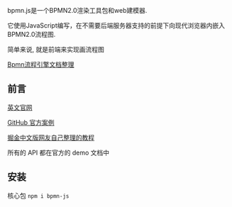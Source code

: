 bpmn.js是一个BPMN2.0渲染工具包和web建模器.

它使用JavaScript编写，在不需要后端服务器支持的前提下向现代浏览器内嵌入BPMN2.0流程图.

简单来说, 就是前端来实现画流程图

[Bpmn流程引擎文档整理](https://ua63gyamokc.feishu.cn/wiki/wikcnxRllsLy5PpEKfLE77KPBXb?from=from_copylink)

## 前言

[英文官网](https://bpmn.io/toolkit/bpmn-js/)

[GitHub 官方案例](https://github.com/bpmn-io/bpmn-js-examples)

[掘金中文版网友自己整理的教程](https://juejin.cn/post/6844904017567416328)

所有的 API 都在官方的 demo 文档中

## 安装

核心包
`npm i bpmn-js`

